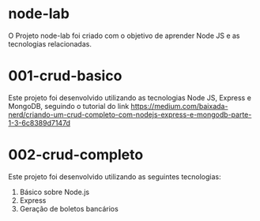 # node-lab
O Projeto node-lab foi criado com o objetivo de aprender Node JS e as tecnologias relacionadas.

# 001-crud-basico
Este projeto foi desenvolvido utilizando as tecnologias Node JS, Express e MongoDB, seguindo o tutorial do link https://medium.com/baixada-nerd/criando-um-crud-completo-com-nodejs-express-e-mongodb-parte-1-3-6c8389d7147d

# 002-crud-completo
Este projeto foi desenvolvido utilizando as seguintes tecnologias:
1. Básico sobre Node.js
2. Express 
3. Geração de boletos bancários
